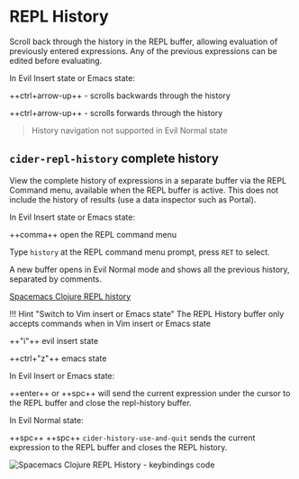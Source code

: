 # REPL History

Scroll back through the history in the REPL buffer, allowing evaluation of previously entered expressions. Any of the previous expressions can be edited before evaluating.

In Evil Insert state or Emacs state:

++ctrl+arrow-up++ - scrolls backwards through the history

++ctrl+arrow-up++ - scrolls forwards through the history

> History navigation not supported in Evil Normal state


## `cider-repl-history` complete history

View the complete history of expressions in a separate buffer via the REPL Command menu, available when the REPL buffer is active.  This does not include the history of results (use a data inspector such as Portal).

In Evil Insert state or Emacs state:

++comma++ open the REPL command menu

Type `history` at the REPL command menu prompt, press `RET` to select.

A new buffer opens in Evil Normal mode and shows all the previous history, separated by comments.

[Spacemacs Clojure REPL history](https://raw.githubusercontent.com/practicalli/graphic-design/live/editors/spacemacs/screenshots/spacemacs-clojure-repl-history-buffer.png)


!!! Hint "Switch to Vim insert or Emacs state"
    The REPL History buffer only accepts commands when in Vim insert or Emacs state

  ++"i"++ evil insert state

  ++ctrl+"z"++ emacs state

In Evil Insert or Emacs state:

++enter++ or ++spc++ will send the current expression under the cursor to the REPL buffer and close the repl-history buffer.

In Evil Normal state:

++spc++ ++spc++ `cider-history-use-and-quit` sends the current expression to the REPL buffer and closes the REPL history.


![Spacemacs Clojure REPL History - keybindings code](https://raw.githubusercontent.com/practicalli/graphic-design/live/editors/spacemacs/screenshots/spacemacs-clojure-repl-history-keybindings-code.png)
